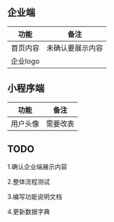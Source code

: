 ## 企业端

功能|备注
:--:|:--:
首页内容| 未确认要展示内容
企业logo| 

## 小程序端

功能|备注
:--:|:--:
用户头像| 需要改表


## TODO

1.确认企业端展示内容

2.整体流程测试

3.编写功能说明文档

4.更新数据字典